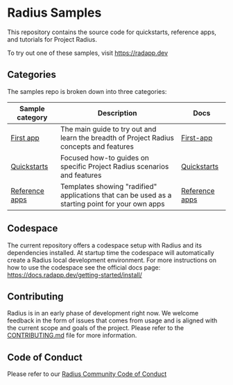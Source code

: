 # Radius Samples

This repository contains the source code for quickstarts, reference apps, and tutorials for Project Radius.

To try out one of these samples, visit https://radapp.dev

## Categories

The samples repo is broken down into three categories:

| Sample category | Description | Docs |
|-----------------|-------------|------|
| [First app](demo/) | The main guide to try out and learn the breadth of Project Radius concepts and features | [First-app](https://radapp.dev/getting-started/first-app/) |
| [Quickstarts](quickstarts/) | Focused how-to guides on specific Project Radius scenarios and features | [Quickstarts](https://radapp.dev/getting-started/quickstarts/) |
| [Reference apps](reference-apps/) | Templates showing "radified" applications that can be used as a starting point for your own apps | [Reference apps](https://radapp.dev/getting-started/reference-apps/) |

## Codespace

The current repository offers a codespace setup with Radius and its dependencies installed. At startup time the codespace will automatically create a Radius local development environment. For more instructions on how to use the codespace see the official docs page: https://docs.radapp.dev/getting-started/install/

## Contributing

Radius is in an early phase of development right now. We welcome feedback in the form of issues that comes from usage and is aligned with the current scope and goals of the project. Please refer to the [CONTRIBUTING.md](CONTRIBUTING.md) file for more information.

## Code of Conduct

Please refer to our [Radius Community Code of Conduct](https://github.com/project-radius/radius/blob/main/CODE_OF_CONDUCT.md)

